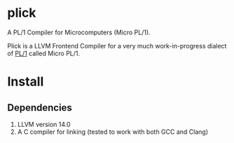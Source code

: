# plick
A PL/1 Compiler for Microcomputers (Micro PL/1).

Plick is a LLVM Frontend Compiler for a very much work-in-progress dialect of [PL/1](https://en.wikipedia.org/wiki/PL/I) called Micro PL/1.


# Install

## Dependencies
1. LLVM version 14.0
2. A C compiler for linking (tested to work with both GCC and Clang)
